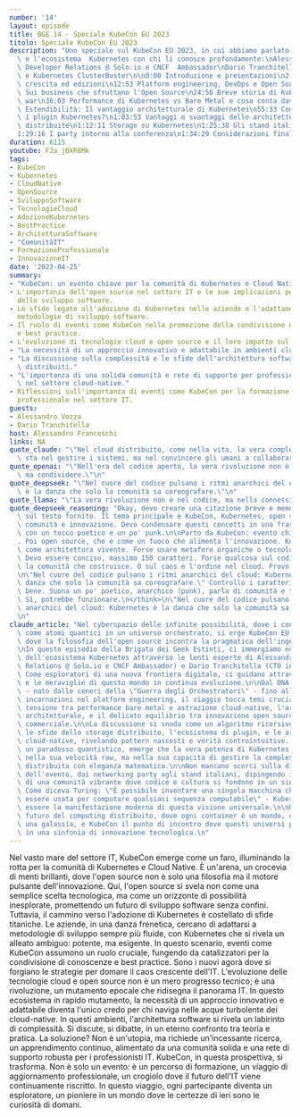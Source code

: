 ```yaml
---
number: '14'
layout: episode
title: BGE 14 - Speciale KubeCon EU 2023
titolo: Speciale KubeCon EU 2023
description: "Uno speciale sul KubeCon EU 2023, in cui abbiamo parlato della conferenza\
  \ e l'ecosistema  Kubernetes con chi li conosce profondamente:\nAlessandro Vozza,\
  \ Developer Relations @ Solo.io e CNCF  Ambassador\nDario Tranchitella, CTO in Clastix\
  \ e Kubernetes ClusterBuster\n\n0:00 Introduzione e presentazioni\n2:45 KubeCon,\
  \ crescita ed edizioni\n12:53 Platform engineering, DevOps e Open Source\n20:30\
  \ Sui business che sfruttano l'Open Source\n24:56 Breve storia di Kubernetes e l'Orchestrators\
  \ war\n36:03 Performance di Kubernetes vs Bare Metal e cosa conta davvero\n48:42\
  \ Estendibilità: Il vantaggio architetturale di Kubernetes\n55:33 Come scegliere\
  \ i plugin Kubernetes?\n1:03:53 Vantaggi e svantaggi delle architetture cloud native\
  \ distribuite\n1:12:11 Storage su Kubernetes\n1:25:38 Gli stand italiani al KubeCon\n\
  1:29:16 I party intorno alla conferenza\n1:34:29 Considerazioni finali"
duration: 6115
youtube: FJa_jOkR8Mk
tags:
- KubeCon
- Kubernetes
- CloudNative
- OpenSource
- SviluppoSoftware
- TecnologieCloud
- AdozioneKubernetes
- BestPractice
- ArchitetturaSoftware
- "ComunitàIT"
- FormazioneProfessionale
- InnovazioneIT
date: '2023-04-25'
summary:
- "KubeCon: un evento chiave per la comunità di Kubernetes e Cloud Native."
- L'importanza dell'open source nel settore IT e le sue implicazioni per il futuro
  dello sviluppo software.
- Le sfide legate all'adozione di Kubernetes nelle aziende e l'adattamento alle nuove
  metodologie di sviluppo software.
- Il ruolo di eventi come KubeCon nella promozione della condivisione di conoscenze
  e best practice.
- L'evoluzione di tecnologie cloud e open source e il loro impatto sul panorama IT.
- "La necessità di un approccio innovativo e adattabile in ambienti cloud-native."
- "La discussione sulla complessità e le sfide dell'architettura software in ambienti\
  \ distribuiti."
- "L'importanza di una solida comunità e rete di supporto per professionisti IT\
  \ nel settore cloud-native."
- Riflessioni sull'importanza di eventi come KubeCon per la formazione e l'aggiornamento
  professionale nel settore IT.
guests:
- Alessandro Vozza
- Dario Tranchitella
host: Alessandro Franceschi
links: NA
quote_claude: "\"Nel cloud distribuito, come nella vita, la vera complessità non\
  \ sta nel gestire i sistemi, ma nel convincere gli umani a collaborare.\"\n"
quote_openai: "\"Nell'era del codice aperto, la vera rivoluzione non è scrivere,\
  \ ma condividere.\"\n"
quote_deepseek: "\"Nel cuore del codice pulsano i ritmi anarchici del cloud: Kubernetes\
  \ è la danza che solo la comunità sa coreografare.\"\n"
quote_llama: "\"La vera rivoluzione non è nel codice, ma nella connessione.\""
quote_deepseek_reasoning: "Okay, devo creare una citazione breve e memorabile basata\
  \ sul testo fornito. Il tema principale è KubeCon, Kubernetes, open source, cloud-native,\
  \ comunità e innovazione. Devo condensare questi concetti in una frase essenziale,\
  \ con un tocco poetico e un po' punk.\n\nParto da KubeCon: evento chiave, comunità\
  . Poi open source, che è come un fuoco che alimenta l'innovazione. Kubernetes\
  \ come architettura vivente. Forse usare metafore organiche o tecnologiche contrastanti.\
  \ Devo essere conciso, massimo 150 caratteri. Forse qualcosa sul codice che respira,\
  \ la comunità che costruisce. O sul caos e l'ordine nel cloud. Provo varie combinazioni.\n\
  \n\"Nel cuore del codice pulsano i ritmi anarchici del cloud: Kubernetes è la\
  \ danza che solo la comunità sa coreografare.\" Controllo i caratteri: 136, va\
  \ bene. Suona un po' poetico, anarchico (punk), parla di comunità e tecnologia.\
  \ Sì, potrebbe funzionare.\n</think>\n\"Nel cuore del codice pulsano i ritmi\
  \ anarchici del cloud: Kubernetes è la danza che solo la comunità sa coreografare.\"\
  \n"
claude_article: "Nel cyberspazio delle infinite possibilità, dove i container danzano\
  \ come atomi quantici in un universo orchestrato, si erge KubeCon EU 2023: un crocevia\
  \ dove la filosofia dell'open source incontra la pragmatica dell'ingegneria moderna.\n\
  \nIn questo episodio della Brigata dei Geek Estinti, ci immergiamo nelle profondità\
  \ dell'ecosistema Kubernetes attraverso le lenti esperte di Alessandro Vozza (Developer\
  \ Relations @ Solo.io e CNCF Ambassador) e Dario Tranchitella (CTO in Clastix).\
  \ Come esploratori di una nuova frontiera digitale, ci guidano attraverso le complessità\
  \ e le meraviglie di questo mondo in continua evoluzione.\n\nDal DNA stesso di Kubernetes\
  \ - nato dalle ceneri della \"Guerra degli Orchestratori\" - fino alle sue moderne\
  \ incarnazioni nel platform engineering, il viaggio tocca temi cruciali come la\
  \ tensione tra performance bare metal e astrazione cloud-native, l'arte dell'estendibilità\
  \ architetturale, e il delicato equilibrio tra innovazione open source e sostenibilità\
  \ commerciale.\n\nLa discussione si snoda come un algoritmo ricorsivo attraverso\
  \ le sfide dello storage distribuito, l'ecosistema di plugin, e le architetture\
  \ cloud-native, rivelando pattern nascosti e verità controintuitive. Come in\
  \ un paradosso quantistico, emerge che la vera potenza di Kubernetes non risiede\
  \ nella sua velocità raw, ma nella sua capacità di gestire la complessità\
  \ distribuita con eleganza matematica.\n\nNon mancano scorci sulla dimensione umana\
  \ dell'evento, dai networking party agli stand italiani, dipingendo il ritratto\
  \ di una comunità vibrante dove codice e cultura si fondono in un singolare equilibrio.\
  \ Come diceva Turing: \"È possibile inventare una singola macchina che può\
  \ essere usata per computare qualsiasi sequenza computabile\" - Kubernetes sembra\
  \ essere la manifestazione moderna di questa visione universale.\n\nUn viaggio nel\
  \ futuro del computing distribuito, dove ogni container è un mondo, ogni cluster\
  \ una galassia, e KubeCon il punto di incontro dove questi universi paralleli convergono\
  \ in una sinfonia di innovazione tecnologica.\n"
---
```

Nel vasto mare del settore IT, KubeCon emerge come un faro, illuminando la rotta per la comunità di Kubernetes e Cloud Native. È un'arena, un crocevia di menti brillanti, dove l'open source non è solo una filosofia ma il motore pulsante dell'innovazione. Qui, l'open source si svela non come una semplice scelta tecnologica, ma come un orizzonte di possibilità inesplorate, promettendo un futuro di sviluppo software senza confini.
Tuttavia, il cammino verso l'adozione di Kubernetes è costellato di sfide titaniche. Le aziende, in una danza frenetica, cercano di adattarsi a metodologie di sviluppo sempre più fluide, con Kubernetes che si rivela un alleato ambiguo: potente, ma esigente. In questo scenario, eventi come KubeCon assumono un ruolo cruciale, fungendo da catalizzatori per la condivisione di conoscenze e best practice. Sono i nuovi agorà dove si forgiano le strategie per domare il caos crescente dell'IT.
L'evoluzione delle tecnologie cloud e open source non è un mero progresso tecnico; è una rivoluzione, un mutamento epocale che ridisegna il panorama IT. In questo ecosistema in rapido mutamento, la necessità di un approccio innovativo e adattabile diventa l'unico credo per chi naviga nelle acque turbolente dei cloud-native.
In questi ambienti, l'architettura software si rivela un labirinto di complessità. Si discute, si dibatte, in un eterno confronto tra teoria e pratica. La soluzione? Non è un'utopia, ma richiede un'incessante ricerca, un apprendimento continuo, alimentato da una comunità solida e una rete di supporto robusta per i professionisti IT.
KubeCon, in questa prospettiva, si trasforma. Non è solo un evento: è un percorso di formazione, un viaggio di aggiornamento professionale, un crogiolo dove il futuro dell'IT viene continuamente riscritto. In questo viaggio, ogni partecipante diventa un esploratore, un pioniere in un mondo dove le certezze di ieri sono le curiosità di domani.
